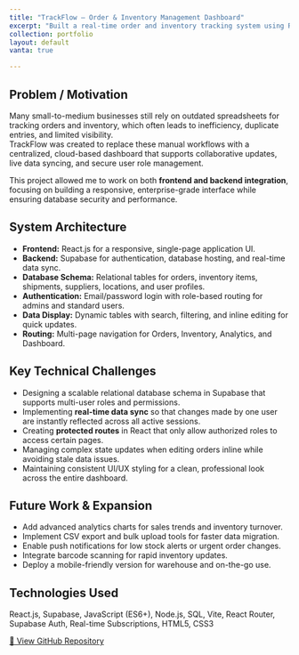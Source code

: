 ```yaml
---
title: "TrackFlow – Order & Inventory Management Dashboard"
excerpt: "Built a real-time order and inventory tracking system using React and Supabase with role-based access control."
collection: portfolio
layout: default
vanta: true

---
```



## Problem / Motivation

Many small-to-medium businesses still rely on outdated spreadsheets for tracking orders and inventory, which often leads to inefficiency, duplicate entries, and limited visibility.  
TrackFlow was created to replace these manual workflows with a centralized, cloud-based dashboard that supports collaborative updates, live data syncing, and secure user role management.

This project allowed me to work on both **frontend and backend integration**, focusing on building a responsive, enterprise-grade interface while ensuring database security and performance.

## System Architecture

- **Frontend:** React.js for a responsive, single-page application UI.
- **Backend:** Supabase for authentication, database hosting, and real-time data sync.
- **Database Schema:** Relational tables for orders, inventory items, shipments, suppliers, locations, and user profiles.
- **Authentication:** Email/password login with role-based routing for admins and standard users.
- **Data Display:** Dynamic tables with search, filtering, and inline editing for quick updates.
- **Routing:** Multi-page navigation for Orders, Inventory, Analytics, and Dashboard.

## Key Technical Challenges

- Designing a scalable relational database schema in Supabase that supports multi-user roles and permissions.
- Implementing **real-time data sync** so that changes made by one user are instantly reflected across all active sessions.
- Creating **protected routes** in React that only allow authorized roles to access certain pages.
- Managing complex state updates when editing orders inline while avoiding stale data issues.
- Maintaining consistent UI/UX styling for a clean, professional look across the entire dashboard.

## Future Work & Expansion

- Add advanced analytics charts for sales trends and inventory turnover.
- Implement CSV export and bulk upload tools for faster data migration.
- Enable push notifications for low stock alerts or urgent order changes.
- Integrate barcode scanning for rapid inventory updates.
- Deploy a mobile-friendly version for warehouse and on-the-go use.

## Technologies Used

React.js, Supabase, JavaScript (ES6+), Node.js, SQL, Vite, React Router, Supabase Auth, Real-time Subscriptions, HTML5, CSS3

[🔗 View GitHub Repository](https://github.com/TarunPatel03/TrackFlow-2-Attempt)

